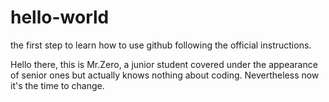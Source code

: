 # hello-world
the first step to learn how to use github following the official instructions.

Hello there, this is Mr.Zero, a junior student covered under the appearance of senior ones but actually knows nothing about coding.
Nevertheless now it's the time to change.
